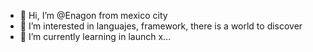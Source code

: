 - 👋 Hi, I’m @Enagon from mexico city
- 👀 I’m interested in languajes, framework, there is a world to discover
- 🌱 I’m currently learning in launch x...

<!---
Enagon/Enagon is a ✨ special ✨ repository because its `README.md` (this file) appears on your GitHub profile.
You can click the Preview link to take a look at your changes.
--->
